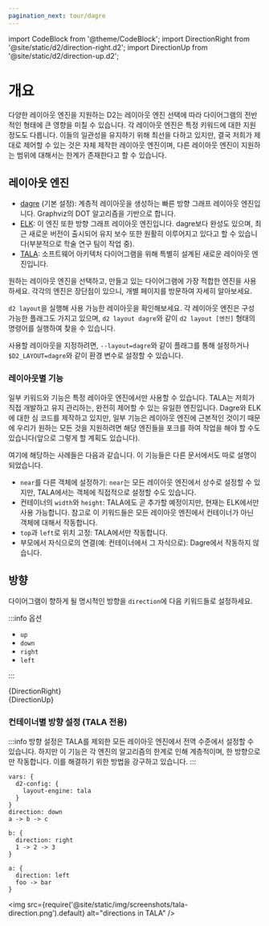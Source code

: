 ```yaml
---
pagination_next: tour/dagre
---
```


import CodeBlock from '@theme/CodeBlock';
import DirectionRight from '@site/static/d2/direction-right.d2';
import DirectionUp from '@site/static/d2/direction-up.d2';

# 개요

다양한 레이아웃 엔진을 지원하는 D2는 레이아웃 엔진 선택에 따라 다이어그램의 전반적인 형태에 큰 영향을 미칠 수 있습니다. 각 레이아웃 엔진은 특정 키워드에 대한 지원 정도도 다릅니다. 이들의 일관성을 유지하기 위해 최선을 다하고 있지만, 결국 저희가 제대로 제어할 수 있는 것은 자체 제작한 레이아웃 엔진이며, 다른 레이아웃 엔진이 지원하는 범위에 대해서는 한계가 존재한다고 할 수 있습니다.

## 레이아웃 엔진

- [dagre](/tour/dagre) (기본 설정): 계층적 레이아웃을 생성하는 빠른 방향 그래프 레이아웃 엔진입니다. Graphviz의 DOT 알고리즘을 기반으로 합니다.
- [ELK](/tour/elk): 이 엔진 또한 방향 그래프 레이아웃 엔진입니다. dagre보다 완성도 있으며, 최근 새로운 버전이 출시되어 유지 보수 또한 원활히 이루어지고 있다고 할 수 있습니다(부분적으로 학술 연구 팀이 작업 중).
- [TALA](/tour/tala): 소프트웨어 아키텍처 다이어그램을 위해 특별히 설계된 새로운 레이아웃 엔진입니다.

원하는 레이아웃 엔진을 선택하고, 만들고 있는 다이어그램에 가장 적합한 엔진을 사용하세요. 각각의 엔진은 장단점이 있으니, 개별 페이지를 방문하여 자세히 알아보세요.

`d2 layout`을 실행해 사용 가능한 레이아웃을 확인해보세요. 각 레이아웃 엔진은 구성 가능한 플래그도 가지고 있으며, `d2 layout dagre`와 같이 `d2 layout [엔진]` 형태의 명령어를 실행하여 찾을 수 있습니다.

사용할 레이아웃을 지정하려면, `--layout=dagre`와 같이 플래그를 통해 설정하거나 `$D2_LAYOUT=dagre`와 같이 환경 변수로 설정할 수 있습니다.

### 레이아웃별 기능

일부 키워드와 기능은 특정 레이아웃 엔진에서만 사용할 수 있습니다. TALA는 저희가 직접 개발하고 유지 관리하는, 완전히 제어할 수 있는 유일한 엔진입니다. Dagre와 ELK에 대한 심 코드를 제작하고 있지만, 일부 기능은 레이아웃 엔진에 근본적인 것이기 때문에 우리가 원하는 모든 것을 지원하려면 해당 엔진들을 포크를 하여 작업을 해야 할 수도 있습니다(앞으로 그렇게 할 계획도 있습니다).

여기에 해당하는 사례들은 다음과 같습니다. 이 기능들은 다른 문서에서도 따로 설명이 되었습니다.

- `near`를 다른 객체에 설정하기: `near`는 모든 레이아웃 엔진에서 상수로 설정할 수 있지만, TALA에서는 객체에 직접적으로 설정할 수도 있습니다.
- 컨테이너의 `width`와 `height`: TALA에도 곧 추가할 예정이지만, 현재는 ELK에서만 사용 가능합니다. 참고로 이 키워드들은 모든 레이아웃 엔진에서 컨테이너가 아닌 객체에 대해서 작동합니다.
- `top`과 `left`로 위치 고정: TALA에서만 작동합니다.
- 부모에서 자식으로의 연결(예: 컨테이너에서 그 자식으로): Dagre에서 작동하지 않습니다.

## 방향

다이어그램이 향하게 될 명시적인 방향을 `direction`에 다음 키워드들로 설정하세요.

:::info 옵션

- `up`
- `down`
- `right`
- `left`

:::

<CodeBlock className="language-d2">
    {DirectionRight}
</CodeBlock>

<div
className="embedSVG" dangerouslySetInnerHTML={{__html: require('@site/static/img/generated/direction-right.svg2')}}></div>

<CodeBlock className="language-d2">
    {DirectionUp}
</CodeBlock>

<div
className="embedSVG" dangerouslySetInnerHTML={{__html: require('@site/static/img/generated/direction-up.svg2')}}></div>

### 컨테이너별 방향 설정 (TALA 전용)

:::info
방향 설정은 TALA를 제외한 모든 레이아웃 엔진에서 전역 수준에서 설정할 수 있습니다. 하지만 이 기능은 각 엔진의 알고리즘의 한계로 인해 계층적이며, 한 방향으로만 작동합니다. 이를 해결하기 위한 방법을 강구하고 있습니다.
:::

```d2
vars: {
  d2-config: {
    layout-engine: tala
  }
}
direction: down
a -> b -> c

b: {
  direction: right
  1 -> 2 -> 3
}

a: {
  direction: left
  foo -> bar
}
```

<img src={require('@site/static/img/screenshots/tala-direction.png').default} alt="directions in TALA" />
